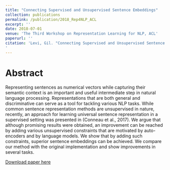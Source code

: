 ```yaml
---
title: "Connecting Supervised and Unsupervised Sentence Embeddings"
collection: publications
permalink: /publication/2018_Rep4NLP_ACL
excerpt: ''
date: 2018-07-01 
venue: 'The Third Workshop on Representation Learning for NLP, ACL'
paperurl: ''
citation: 'Levi, Gil. "Connecting Supervised and Unsupervised Sentence Embeddings." Proceedings of The Third Workshop on Representation Learning for NLP. 2018.
'
---
```


# Abstract 
Representing sentences as numerical vectors while capturing their semantic context is an important and useful intermediate step in natural language processing. Representations that are both general and discriminative can serve as a tool for tackling various NLP tasks. While common sentence representation methods are unsupervised in nature, recently, an approach for learning universal sentence representation in a supervised setting was presented in (Conneau et al., 2017). We argue that although promising results were obtained, an improvement can be reached by adding various unsupervised constraints that are motivated by auto-encoders and by language models. We show that by adding such constraints, superior sentence embeddings can be achieved. We compare our method with the original implementation and show improvements in several tasks.


[Download paper here](../projects/sent_embed/GilLeviRep4NLP_ACL18.pdf)
